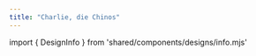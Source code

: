 ```yaml
---
title: "Charlie, die Chinos"
---
```


import { DesignInfo } from 'shared/components/designs/info.mjs'

<DesignInfo design='charlie' docs />

